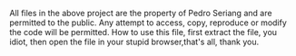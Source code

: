 All files in the above project are the property of Pedro Seriang and are permitted to the public. Any attempt to access, copy, reproduce or modify the code will be permitted.
How to use this file, first extract the file, you idiot, then open the file in your stupid browser,that's all, thank you.
